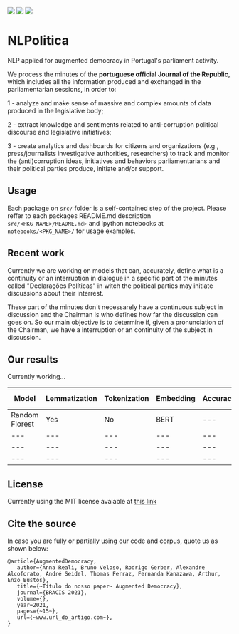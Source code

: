 ![](https://img.shields.io/github/languages/top/aseidelo/NLPolitica)
![](https://img.shields.io/github/languages/code-size/aseidelo/NLPolitica)
![](https://img.shields.io/apm/l/vim-mode)


# NLPolitica

NLP applied for augmented democracy in Portugal's parliament activity.

We process the minutes of the **portuguese official Journal of the Republic**, which includes all the information produced and exchanged in the parliamentarian sessions, in order to:
 
 1 - analyze and make sense of massive and complex amounts of data produced in the legislative body;

 2 - extract knowledge and sentiments related to anti-corruption political discourse and legislative initiatives;
 
 3 - create analytics and dashboards for citizens and organizations (e.g., press/journalists investigative authorities, researchers) to track and monitor the (anti)corruption ideas, initiatives and behaviors parliamentarians and their political parties produce, initiate and/or support. 

## Usage

Each package on ```src/``` folder is a self-contained step of the project. Please reffer to each packages README.md description ```src/<PKG_NAME>/README.md>``` and ipython notebooks at ```notebooks/<PKG_NAME>/``` for usage examples.

## Recent work

Currently we are working on models that can, accurately, define what is a continuity or an interruption in dialogue in a specific part of the minutes called "Declarações Políticas" in witch the political parties may initiate discussions about their interrest.

These part of the minutes don't necessarely have a continuous subject in discussion and the Chairman is who defines how far the discussion can goes on. So our main objective is to determine if, given a pronunciation of the Chairman, we have a interruption or an continuity of the subject in discussion.

## Our results

Currently working...

|Model|Lemmatization|Tokenization|Embedding|Accuracy|F1-Score|Precision|Recall|
|---|---|---|---|---|---|---|---|
|Random Florest|Yes|No|BERT|---|---|---|---|
|---|---|---|---|---|---|---|---|
|---|---|---|---|---|---|---|---|
|---|---|---|---|---|---|---|---|

## License

Currently using the MIT license avaiable at [this link](https://choosealicense.com/licenses/mit/)

## Cite the source

In case you are fully or partially using our code and corpus, quote us as shown below:

````
@article{AugmentedDemocracy,
   author={Anna Reali, Bruno Veloso, Rodrigo Gerber, Alexandre Alcoforato, André Seidel, Thomas Ferraz, Fernanda Kanazawa, Arthur, Enzo Bustos},
   title={~Título do nosso paper~ Augmented Democracy},
   journal={BRACIS 2021},
   volume={},
   year=2021,
   pages={~15~},
   url={~www.url_do_artigo.com~},
}
````